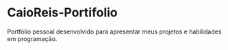 # CaioReis-Portifolio
 Portfólio pessoal desenvolvido para apresentar meus projetos e habilidades em programação.
